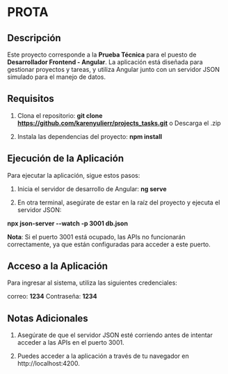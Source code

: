 # PROTA

## Descripción

Este proyecto corresponde a la **Prueba Técnica** para el puesto de **Desarrollador Frontend - Angular**. La aplicación está diseñada para gestionar proyectos y tareas, y utiliza Angular junto con un servidor JSON simulado para el manejo de datos.

## Requisitos

1. Clona el repositorio: **git clone https://github.com/karenyulierr/projects_tasks.git** o Descarga el .zip

2. Instala las dependencias del proyecto: **npm install**



## Ejecución de la Aplicación

Para ejecutar la aplicación, sigue estos pasos:


1. Inicia el servidor de desarrollo de Angular: **ng serve**

2. En otra terminal, asegúrate de estar en la raíz del proyecto y ejecuta el servidor JSON:

**npx json-server --watch -p 3001 db.json**


**Nota**: Si el puerto 3001 está ocupado, las APIs no funcionarán correctamente, ya que están configuradas para acceder a este puerto.


## Acceso a la Aplicación
Para ingresar al sistema, utiliza las siguientes credenciales:

correo: **1234**
Contraseña: **1234**



## Notas Adicionales

1. Asegúrate de que el servidor JSON esté corriendo antes de intentar acceder a las APIs en el puerto 3001.

2. Puedes acceder a la aplicación a través de tu navegador en http://localhost:4200.
